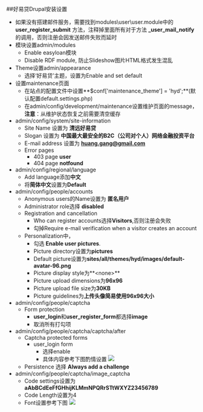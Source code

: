 ##好易贷Drupal安装设置


- 如果没有搭建邮件服务，需要找到modules\user\user.module中的 **user\_register\_submit** 方法，注释掉里面所有对于方法 **\_user\_mail\_notify** 的调用，否则注册会因发送邮件失败而延时
- 模块设置admin/modules
	- Enable easyloan模块
	- Disable RDF module, 防止Slideshow图片HTML格式发生混乱
- Theme设置admin/appearance
	- 选择‘好易贷’主题，设置为Enable and set default
- 设置maintenance页面
	- 在站点的配置文件中设置**$conf['maintenance_theme'] = 'hyd';**(默认配置default.settings.php)
	- 在admin/config/development/maintenance设置维护页面的message，**注意**：从维护状态恢复之前需要清空缓存
- admin/config/system/site-information
	- Site Name 设置为 **清远好易贷**
	- Slogan 设置为 **中国最大最安全的B2C（公司对个人）网络金融投资平台**
	- E-mail address 设置为 **huang.gang@gmail.com**
	- Error pages
		- 403 page **user**
		- 404 page **notfound**
- admin/config/regional/language
	- Add language添加**中文**
	- 将**简体中文**设置为**Default**
- admin/config/people/accounts
	- Anonymous users的Name设置为 **匿名用户**
	- Administrator role选择 **disabled**
	- Registration and cancellation
		- Who can register accounts选择**Visitors**,否则注册会失败
		- 勾掉Require e-mail verification when a visitor creates an account
	- Personalization中，
		- 勾选 **Enable user pictures**.
		- Picture directory设置为**pictures**
		- Default picture设置为**sites/all/themes/hyd/images/default-avatar-96.png**
		- Picture display style为**<none\>**
		- Picture upload dimensions为**96x96**
		- Picture upload file size为**30KB**
		- Picture guidelines为**上传头像简易使用96x96大小**
- admin/config/people/captcha
	- Form protection
		- **user\_login**和**user\_register\_form**都选择**image**
		- 取消所有打勾项
- admin/config/people/captcha/captcha/after
	- Captcha protected forms
		- user_login form
			- 选择enable
			- 具体内容参考下图酌情设置
			![](http://localhost/img/easyloan-settings-captcha-after.png)
	- Persistence 选择 **Always add a challenge** 
- admin/config/people/captcha/image_captcha
	- Code settings设置为 **aAbBCdEeFfGHhijKLMmNPQRrSTtWXYZ23456789**
	- Code Length设置为4
	- Font设置参考下图
	![](http://localhost/img/easyloan-settings-captcha-image.png)


